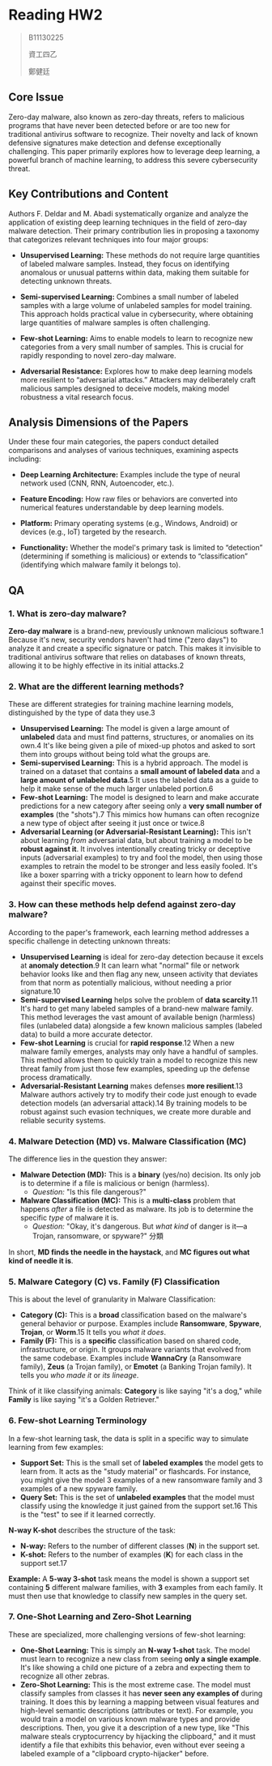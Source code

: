 # Reading HW2

> B11130225
>
> 資工四乙
>
> 鄭健廷

## Core Issue

Zero-day malware, also known as zero-day threats, refers to malicious programs that have never been detected before or are too new for traditional antivirus software to recognize. Their novelty and lack of known defensive signatures make detection and defense exceptionally challenging. This paper primarily explores how to leverage deep learning, a powerful branch of machine learning, to address this severe cybersecurity threat.

## Key Contributions and Content

Authors F. Deldar and M. Abadi systematically organize and analyze the application of existing deep learning techniques in the field of zero-day malware detection. Their primary contribution lies in proposing a taxonomy that categorizes relevant techniques into four major groups:

- **Unsupervised Learning:** These methods do not require large quantities of labeled malware samples. Instead, they focus on identifying anomalous or unusual patterns within data, making them suitable for detecting unknown threats.

- **Semi-supervised Learning:** Combines a small number of labeled samples with a large volume of unlabeled samples for model training. This approach holds practical value in cybersecurity, where obtaining large quantities of malware samples is often challenging.

- **Few-shot Learning:** Aims to enable models to learn to recognize new categories from a very small number of samples. This is crucial for rapidly responding to novel zero-day malware.

- **Adversarial Resistance:** Explores how to make deep learning models more resilient to “adversarial attacks.” Attackers may deliberately craft malicious samples designed to deceive models, making model robustness a vital research focus.

## Analysis Dimensions of the Papers

Under these four main categories, the papers conduct detailed comparisons and analyses of various techniques, examining aspects including:

- **Deep Learning Architecture:** Examples include the type of neural network used (CNN, RNN, Autoencoder, etc.).

- **Feature Encoding:** How raw files or behaviors are converted into numerical features understandable by deep learning models.

- **Platform:** Primary operating systems (e.g., Windows, Android) or devices (e.g., IoT) targeted by the research.

- **Functionality:** Whether the model's primary task is limited to “detection” (determining if something is malicious) or extends to “classification” (identifying which malware family it belongs to).

## QA

### 1. What is zero-day malware?

**Zero-day malware** is a brand-new, previously unknown malicious software.1 Because it's new, security vendors haven't had time ("zero days") to analyze it and create a specific signature or patch. This makes it invisible to traditional antivirus software that relies on databases of known threats, allowing it to be highly effective in its initial attacks.2 

### 2. What are the different learning methods?

These are different strategies for training machine learning models, distinguished by the type of data they use.3

- **Unsupervised Learning:** The model is given a large amount of **unlabeled** data and must find patterns, structures, or anomalies on its own.4 It's like being given a pile of mixed-up photos and asked to sort them into groups without being told what the groups are.
- **Semi-supervised Learning:** This is a hybrid approach. The model is trained on a dataset that contains a **small amount of labeled data** and a **large amount of unlabeled data**.5 It uses the labeled data as a guide to help it make sense of the much larger unlabeled portion.6
- **Few-shot Learning:** The model is designed to learn and make accurate predictions for a new category after seeing only a **very small number of examples** (the "shots").7 This mimics how humans can often recognize a new type of object after seeing it just once or twice.8
- **Adversarial Learning (or Adversarial-Resistant Learning):** This isn't about learning *from* adversarial data, but about training a model to be **robust against it**. It involves intentionally creating tricky or deceptive inputs (adversarial examples) to try and fool the model, then using those examples to retrain the model to be stronger and less easily fooled. It's like a boxer sparring with a tricky opponent to learn how to defend against their specific moves. 

### 3. How can these methods help defend against zero-day malware?

According to the paper's framework, each learning method addresses a specific challenge in detecting unknown threats:

- **Unsupervised Learning** is ideal for zero-day detection because it excels at **anomaly detection**.9 It can learn what "normal" file or network behavior looks like and then flag any new, unseen activity that deviates from that norm as potentially malicious, without needing a prior signature.10
- **Semi-supervised Learning** helps solve the problem of **data scarcity**.11 It's hard to get many labeled samples of a brand-new malware family. This method leverages the vast amount of available benign (harmless) files (unlabeled data) alongside a few known malicious samples (labeled data) to build a more accurate detector.
- **Few-shot Learning** is crucial for **rapid response**.12 When a new malware family emerges, analysts may only have a handful of samples. This method allows them to quickly train a model to recognize this new threat family from just those few examples, speeding up the defense process dramatically.
- **Adversarial-Resistant Learning** makes defenses **more resilient**.13 Malware authors actively try to modify their code just enough to evade detection models (an adversarial attack).14 By training models to be robust against such evasion techniques, we create more durable and reliable security systems.

### 4. Malware Detection (MD) vs. Malware Classification (MC)

The difference lies in the question they answer:

- **Malware Detection (MD):** This is a **binary** (yes/no) decision. Its only job is to determine if a file is malicious or benign (harmless).
  - *Question:* "Is this file dangerous?" 
- **Malware Classification (MC):** This is a **multi-class** problem that happens *after* a file is detected as malware. Its job is to determine the specific *type* of malware it is.
  - *Question:* "Okay, it's dangerous. But *what kind* of danger is it—a Trojan, ransomware, or spyware?" 分類

In short, **MD finds the needle in the haystack**, and **MC figures out what kind of needle it is**.

### 5. Malware Category (C) vs. Family (F) Classification

This is about the level of granularity in Malware Classification:

- **Category (C):** This is a **broad** classification based on the malware's general behavior or purpose. Examples include **Ransomware**, **Spyware**, **Trojan**, or **Worm**.15 It tells you *what it does*.
- **Family (F):** This is a **specific** classification based on shared code, infrastructure, or origin. It groups malware variants that evolved from the same codebase. Examples include **WannaCry** (a Ransomware family), **Zeus** (a Trojan family), or **Emotet** (a Banking Trojan family). It tells you *who made it* or *its lineage*.

Think of it like classifying animals: **Category** is like saying "it's a dog," while **Family** is like saying "it's a Golden Retriever." 

### 6. Few-shot Learning Terminology

In a few-shot learning task, the data is split in a specific way to simulate learning from few examples:

- **Support Set:** This is the small set of **labeled examples** the model gets to learn from. It acts as the "study material" or flashcards. For instance, you might give the model 3 examples of a new ransomware family and 3 examples of a new spyware family.
- **Query Set:** This is the set of **unlabeled examples** that the model must classify using the knowledge it just gained from the support set.16 This is the "test" to see if it learned correctly.

**N-way K-shot** describes the structure of the task:

- **N-way:** Refers to the number of different classes (**N**) in the support set.
- **K-shot:** Refers to the number of examples (**K**) for each class in the support set.17

**Example:** A **5-way 3-shot** task means the model is shown a support set containing **5** different malware families, with **3** examples from each family. It must then use that knowledge to classify new samples in the query set.

### 7. One-Shot Learning and Zero-Shot Learning

These are specialized, more challenging versions of few-shot learning:

- **One-Shot Learning:** This is simply an **N-way 1-shot** task. The model must learn to recognize a new class from seeing **only a single example**. It's like showing a child one picture of a zebra and expecting them to recognize all other zebras.
- **Zero-Shot Learning:** This is the most extreme case. The model must classify samples from classes it has **never seen any examples of** during training. It does this by learning a mapping between visual features and high-level semantic descriptions (attributes or text). For example, you would train a model on various known malware types and provide descriptions. Then, you give it a description of a new type, like "This malware steals cryptocurrency by hijacking the clipboard," and it must identify a file that exhibits this behavior, even without ever seeing a labeled example of a "clipboard crypto-hijacker" before.